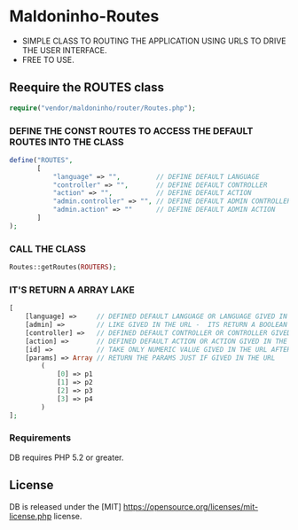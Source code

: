 # Maldoninho-Routes
* SIMPLE CLASS TO ROUTING THE APPLICATION USING URLS TO DRIVE THE USER INTERFACE.
* FREE TO USE.

## Reequire the ROUTES class

```php
require("vendor/maldoninho/router/Routes.php");
```

### DEFINE THE CONST ROUTES TO ACCESS THE DEFAULT ROUTES INTO THE CLASS
 
 ```php
define("ROUTES",
        [
            "language" => "",         // DEFINE DEFAULT LANGUAGE
            "controller" => "",       // DEFINE DEFAULT CONTROLLER
            "action" => "",           // DEFINE DEFAULT ACTION
            "admin.controller" => "", // DEFINE DEFAULT ADMIN CONTROLLER
            "admin.action" => ""      // DEFINE DEFAULT ADMIN ACTION
        ]
);
```

### CALL THE CLASS

```php
Routes::getRoutes(ROUTERS);
```

### IT'S RETURN A ARRAY LAKE

```php
[
	[language] =>     // DEFINED DEFAULT LANGUAGE OR LANGUAGE GIVED IN THE URL
	[admin] =>        // LIKE GIVED IN THE URL -  ITS RETURN A BOOLEAN VALUE TRUE OR FALSE
	[controller] =>   // DEFINED DEFAULT CONTROLLER OR CONTROLLER GIVED IN THE URL
	[action] =>       // DEFINED DEFAULT ACTION OR ACTION GIVED IN THE URL
	[id] =>           // TAKE ONLY NUMERIC VALUE GIVED IN THE URL AFTER THE ACTION 
	[params] => Array // RETURN THE PARAMS JUST IF GIVED IN THE URL
		(
			[0] => p1
			[1] => p2
			[2] => p3
			[3] => p4
		)
];
 ```
 
### Requirements

DB requires PHP 5.2 or greater.

## License

DB is released under the [MIT] https://opensource.org/licenses/mit-license.php license.